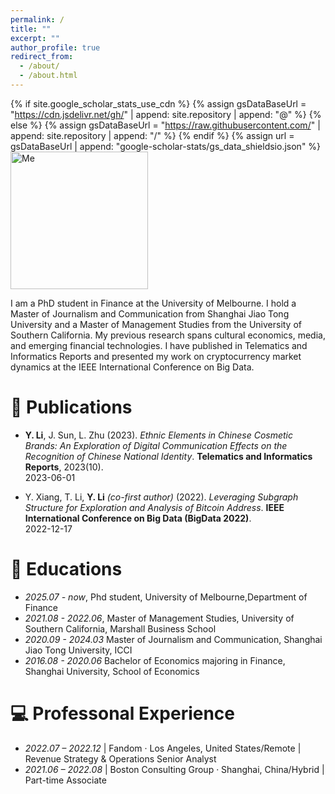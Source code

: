 ```yaml
---
permalink: /
title: ""
excerpt: ""
author_profile: true
redirect_from: 
  - /about/
  - /about.html
---
```

{% if site.google_scholar_stats_use_cdn %}
{% assign gsDataBaseUrl = "https://cdn.jsdelivr.net/gh/" | append: site.repository | append: "@" %}
{% else %}
{% assign gsDataBaseUrl = "https://raw.githubusercontent.com/" | append: site.repository | append: "/" %}
{% endif %}
{% assign url = gsDataBaseUrl | append: "google-scholar-stats/gs_data_shieldsio.json" %}
<img src="{{ '/images/profile.png' | relative_url }}" alt="Me" width="220">
<span class='anchor' id='about-me'></span>

I am a PhD student in Finance at the University of Melbourne. I hold a Master of Journalism and Communication from Shanghai Jiao Tong University and a Master of Management Studies from the University of Southern California. My previous research spans cultural economics, media, and emerging financial technologies. I have published in Telematics and Informatics Reports and presented my work on cryptocurrency market dynamics at the IEEE International Conference on Big Data. 


# 📝 Publications 

- **Y. Li**, J. Sun, L. Zhu (2023). *Ethnic Elements in Chinese Cosmetic Brands: An Exploration of Digital Communication Effects on the Recognition of Chinese National Identity*. **Telematics and Informatics Reports**, 2023(10).  
  <span class='pub-date'>2023-06-01</span> <span class='show_paper_citations' data='B2UiIyEAAAAJ:u-x6o8ySG0sC'></span>


- Y. Xiang, T. Li, **Y. Li** *(co-first author)* (2022). *Leveraging Subgraph Structure for Exploration and Analysis of Bitcoin Address*. **IEEE International Conference on Big Data (BigData 2022)**.  
  <span class='pub-date'>2022-12-17</span> <span class='show_paper_citations' data='B2UiIyEAAAAJ:u5HHmVD_uO8C'></span>

 

# 📖 Educations
- *2025.07 - now*, Phd student, University of Melbourne,Department of Finance 
- *2021.08 - 2022.06*, Master of Management Studies, University of Southern California, Marshall Business School
- *2020.09 - 2024.03*  Master of Journalism and Communication, Shanghai Jiao Tong University, ICCI
- *2016.08 - 2020.06*  Bachelor of Economics majoring in Finance, Shanghai University, School of Economics

# 💻 Professonal Experience
- *2022.07 – 2022.12* | Fandom · Los Angeles, United States/Remote       | Revenue Strategy & Operations Senior Analyst 
- *2021.06 – 2022.08* | Boston Consulting Group · Shanghai, China/Hybrid | Part-time Associate  
